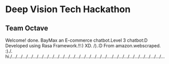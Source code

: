 # Deep Vision Tech Hackathon
## Team Octave

Welcome! done. BayMax an E-commerce chatbot.Level 3 chatbot:D
Developed using Rasa Framework.!!:) XD. /).:D
From amazon.webscraped. :)./. hi./.../.../.../.../.../.../.../.../.../.../.../.../.../.../.../.../.../.../..../.../.../.../.../.../.../.../.../.../...



